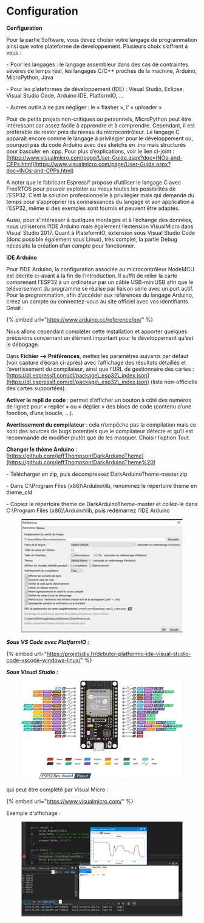 # Configuration

**Configuration**

Pour la partie Software, vous devez choisir votre langage de programmation ainsi que votre plateforme de développement. Plusieurs choix s’offrent à vous :

\-        Pour les langages : le langage assembleur dans des cas de contraintes sévères de temps réel, les langages C/C++ proches de la machine, Arduino, MicroPython, Java

\-        Pour les plateformes de développement (IDE) : Visual Studio, Eclipse, Visual Studio Code, Arduino IDE, PlatformIO, …

\-        Autres outils à ne pas négliger : le « flasher », l’ « uploader »

Pour de petits projets non-critiques ou personnels, MicroPython peut être intéressant car assez facile à apprendre et à comprendre. Cependant, il est préférable de rester près du niveau du microcontrôleur. Le langage C apparaît encore comme le langage à privilégier pour le développement ou, pourquoi pas du code Arduino avec des sketchs en .ino mais structurés pour basculer en .cpp. Pour plus d’explications, voir le lien ci-joint : [https://www.visualmicro.com/page/User-Guide.aspx?doc=INOs-and-CPPs.html](https://www.visualmicro.com/page/User-Guide.aspx?doc=INOs-and-CPPs.html)

A noter que le fabricant Espressif propose d’utiliser le langage C avec FreeRTOS pour pouvoir exploiter au mieux toutes les possibilités de l’ESP32. C’est la solution professionnelle à privilégier mais qui demande du temps pour s’approprier les connaissances du langage et son application à l’ESP32, même si des exemples sont fournis et peuvent être adaptés.

Aussi, pour s’intéresser à quelques montages et à l’échange des données, nous utiliserons l’IDE Arduino mais également l’extension VisualMicro dans Visual Studio 2017. Quant à PlateformIO, extension sous Visual Studio Code (donc possible également sous Linux), très complet, la partie Debug nécessite la création d’un compte pour fonctionner.

**IDE Arduino**

Pour l’IDE Arduino, la configuration associée au microcontrôleur NodeMCU est décrite ci-avant à la fin de l’introduction. Il suffit de relier la carte comprenant l’ESP32 à un ordinateur par un câble USB-miniUSB afin que le téléversement du programme se réalise par liaison série avec un port actif. Pour la programmation, afin d’accéder aux références du langage Arduino, créez un compte ou connectez-vous au site officiel avec vos identifiants Gmail :&#x20;

{% embed url="https://www.arduino.cc/reference/en/" %}

Nous allons cependant compléter cette installation et apporter quelques précisions concernant un élément important pour le développement qu’est le débogage.

Dans **Fichier --> Préférences**, mettez les paramètres suivants par défaut (voir capture d’écran ci-après) avec l’affichage des résultats détaillés et l’avertissement du compilateur, ainsi que l’URL de gestionnaire des cartes : [https://dl.espressif.com/dl/package\_esp32\_index.json](https://dl.espressif.com/dl/package\_esp32\_index.json) (liste non-officielle des cartes supportées).

**Activer le repli de code** : permet d’afficher un bouton à côté des numéros de lignez pour « replier » ou « déplier » des blocs de code (contenu d’une fonction, d’une boucle, …).

**Avertissement du compilateur** : cela n’empêche pas la compilation mais ce sont des sources de bugs potentiels que le compilateur détecte et qu’il est recommandé de modifier plutôt que de les masquer. Choisir l’option Tout.

**Changer le thème Arduino** : [https://github.com/jeffThompson/DarkArduinoTheme](https://github.com/jeffThompson/DarkArduinoTheme%20)

\- Télécharger en zip, puis décompressez DarkArduinoTheme-master.zip

\- Dans C:\Program Files (x86)\Arduino\lib, renommez le répertoire theme en theme\_old

\- Copiez le répertoire theme de DarkArduinoTheme-master et collez-le dans C:\Program Files (x86)\Arduino\lib, puis redémarrez l’IDE Arduino

<figure><img src=".gitbook/assets/image (6).png" alt=""><figcaption></figcaption></figure>

_**Sous VS Code avec PlatformIO :**_

{% embed url="https://projetsdiy.fr/debuter-platformio-ide-visual-studio-code-vscode-windows-linux/" %}

_**Sous Visual Studio :**_

<figure><img src=".gitbook/assets/image (3).png" alt=""><figcaption></figcaption></figure>

qui peut être complété par Visual Micro :

{% embed url="https://www.visualmicro.com/" %}

Exemple d'affichage :

<figure><img src=".gitbook/assets/image (1).png" alt=""><figcaption></figcaption></figure>
